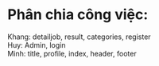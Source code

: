# Phân chia công việc:
Khang: detailjob, result, categories, register\
Huy: Admin, login\
Minh: title, profile, index, header, footer

